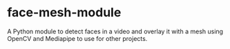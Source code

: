 # face-mesh-module
A Python module to detect faces in a video and overlay it with a mesh using OpenCV and Mediapipe to use for other projects.
